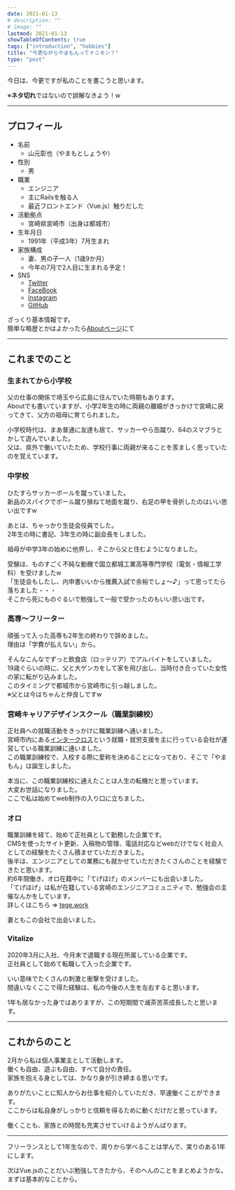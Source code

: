 ```yaml
---
date: 2021-01-13
# description: ""
# image: ""
lastmod: 2021-01-13
showTableOfContents: true
tags: ["introduction", "hobbies"]
title: "今更ながらやまもんってナニモン？"
type: "post"
---
```


今日は、今更ですが私のことを書こうと思います。

※**ネタ切れ**ではないので誤解なきよう！w

---

## プロフィール

- 名前
  - 山元彰也（やまもとしょうや）
- 性別
  - 男
- 職業
  - エンジニア
  - 主にRailsを触る人
  - 最近フロントエンド（Vue.js）触りだした
- 活動拠点
  - 宮崎県宮崎市（出身は都城市）
- 生年月日
  - 1991年（平成3年）7月生まれ
- 家族構成
  - 妻、男の子一人（1歳9か月）
  - 今年の7月で2人目に生まれる予定！
- SNS
  - [Twitter](https://twitter.com/yamamon_zawawa/)
  - [FaceBook](https://www.facebook.com/ShoyaYamamoto3215/)
  - [Instagram](https://www.instagram.com/yamamoto_shoya/)
  - [GitHub](https://github.com/S-Yamamoto3215/)

ざっくり基本情報です。  
簡単な略歴とかはよかったら[Aboutページ](/about/)にて


---

## これまでのこと

### 生まれてから小学校

父の仕事の関係で埼玉やら広島に住んでいた時期もあります。  
Aboutでも書いていますが、小学2年生の時に両親の離婚がきっかけで宮崎に戻ってきて、父方の祖母に育てられました。  

小学校時代は、まあ普通に友達も居て、サッカーやら缶蹴り、64のスマブラとかして遊んでいました。  
父は、県外で働いていたため、学校行事に両親が来ることを羨ましく思っていたのを覚えています。

### 中学校

ひたすらサッカーボールを蹴っていました。  
新品のスパイクでボール蹴り損ねて地面を蹴り、右足の甲を骨折したのはいい思い出ですw  

あとは、ちゃっかり生徒会役員でした。  
2年生の時に書記、3年生の時に副会長をしました。  

祖母が中学3年の始めに他界し、そこから父と住むようになりました。  

受験は、ものすごく不純な動機で国立都城工業高等専門学校（電気・情報工学科）を受けましたw  
「生徒会もしたし、内申書いいから推薦入試で余裕でしょ〜♪」って思ってたら落ちました・・・  
そこから死にものぐるいで勉強して一般で受かったのもいい思い出です。  

### 高専〜フリーター

頑張って入った高専も2年生の終わりで辞めました。  
理由は「学費が払えない」から。  

そんなこんなでずっと飲食店（ロッテリア）でアルバイトをしていました。  
19歳ぐらいの時に、父と大ゲンカをして家を飛び出し、当時付き合っていた女性の家に転がり込みました。  
このタイミングで都城市から宮崎市に引っ越しました。  
※父とは今はちゃんと仲良しですw  

### 宮崎キャリアデザインスクール（職業訓練校）

正社員への就職活動をきっかけに職業訓練へ通いました。  
宮崎市内にある[インタークロス](https://www.inter-cross.com/)という就職・就労支援を主に行っている会社が運営している職業訓練に通いました。  
この職業訓練校で、入校する際に愛称を決めることになっており、そこで「やまもん」は誕生しました。  

本当に、この職業訓練校に通えたことは人生の転機だと思っています。  
大変お世話になりました。  
ここで私は始めてweb制作の入り口に立ちました。  

### オロ

職業訓練を経て、始めて正社員として勤務した企業です。  
CMSを使ったサイト更新、入稿物の管理、電話対応などwebだけでなく社会人としての経験をたくさん積ませていただきました。  
後半は、エンジニアとしての業務にも就かせていただきたくさんのことを経験できたと思います。  
約6年間働き、オロ在籍中に「てげほげ」のメンバーにも出会いました。  
「てげほげ」は私が在籍している宮崎のエンジニアコミュニティで、勉強会の主催なんかをしています。  
詳しくはこちら => [tege.work](https://tege.work/)

妻ともこの会社で出会いました。  

### Vitalize

2020年3月に入社、今月末で退職する現在所属している企業です。  
正社員として始めて転職して入った企業です。  

いい意味でたくさんの刺激と衝撃を受けました。  
間違いなくここで得た経験は、私の今後の人生を左右すると思います。  

1年も居なかった身ではありますが、この短期間で滅茶苦茶成長したと思います。  

---

## これからのこと

2月から私は個人事業主として活動します。  
働くも自由、遊ぶも自由、すべて自分の責任。  
家族を抱える身としては、かなり身が引き締まる思いです。  

ありがたいことに知人からお仕事を紹介していただき、早速働くことができます。  
ここからは私自身がしっかりと信頼を得るために動くだけだと思っています。  

働くことも、家族との時間も充実させていけるようがんばります。  

---

フリーランスとして1年生なので、周りから学べることは学んで、実りのある1年にします。  

次はVue.jsのことだいぶ勉強してきたから、そのへんのことをまとめようかな。  
まずは基本的なことから。  
